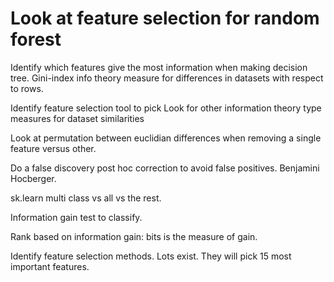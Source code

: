 # Look at feature selection for random forest

Identify which features give the most information when making decision tree.
Gini-index info theory measure for differences in datasets with respect to rows. 

Identify feature selection tool to pick
Look for other information theory type measures for dataset similarities 

Look at permutation between euclidian differences when removing a single feature versus other.  

Do a false discovery post hoc correction to avoid false positives. Benjamini Hocberger. 

sk.learn multi class vs all vs the rest.

Information gain test to classify. 

Rank based on information gain: bits is the measure of gain.

Identify feature selection methods. Lots exist. They will pick 15 most important features. 
